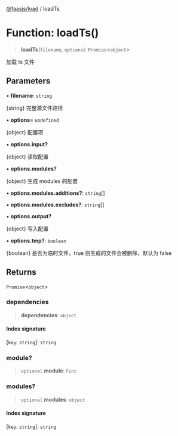 [@faasjs/load](../README.md) / loadTs

# Function: loadTs()

> **loadTs**(`filename`, `options`): `Promise`\<`object`\>

加载 ts 文件

## Parameters

• **filename**: `string`

{string} 完整源文件路径

• **options**= `undefined`

{object} 配置项

• **options.input?**

{object} 读取配置

• **options.modules?**

{object} 生成 modules 的配置

• **options.modules.additions?**: `string`[]

• **options.modules.excludes?**: `string`[]

• **options.output?**

{object} 写入配置

• **options.tmp?**: `boolean`

{boolean} 是否为临时文件，true 则生成的文件会被删除，默认为 false

## Returns

`Promise`\<`object`\>

### dependencies

> **dependencies**: `object`

#### Index signature

 \[`key`: `string`\]: `string`

### module?

> `optional` **module**: `Func`

### modules?

> `optional` **modules**: `object`

#### Index signature

 \[`key`: `string`\]: `string`
